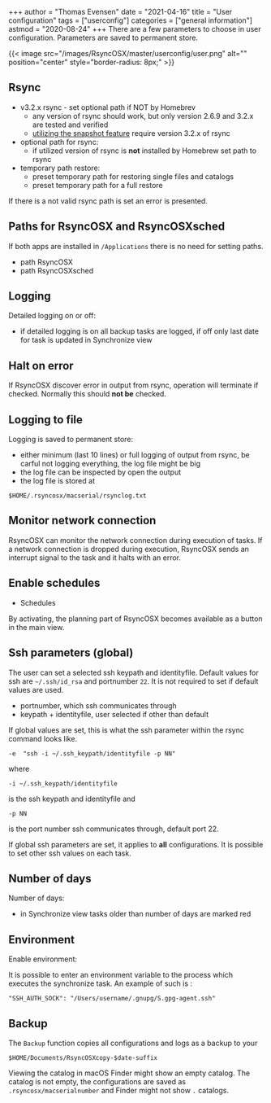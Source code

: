 +++
author = "Thomas Evensen"
date = "2021-04-16"
title =  "User configuration"
tags = ["userconfig"]
categories = ["general information"]
astmod = "2020-08-24"
+++
There are a few parameters to choose in user configuration. Parameters are saved to permanent store.

{{< image src="/images/RsyncOSX/master/userconfig/user.png" alt="" position="center" style="border-radius: 8px;" >}}

## Rsync

 - v3.2.x rsync - set optional path if NOT by Homebrev
   	- any version of rsync should work, but only version 2.6.9 and 3.2.x are tested and verified
    - [utilizing the snapshot feature](/post/snapshots/) require version 3.2.x of rsync
- optional path for rsync:
    - if utilized version of rsync is **not** installed by Homebrew set path to rsync
- temporary path restore:
    - preset temporary path for restoring single files and catalogs
    - preset temporary path for a full restore

If there is a not valid rsync path is set an error is presented.

## Paths for RsyncOSX and RsyncOSXsched

If both apps are installed in `/Applications` there is no need for setting paths.

- path RsyncOSX
- path RsyncOSXsched

## Logging

Detailed logging on or off:

- if detailed logging is on all backup tasks are logged, if off only last date for task is updated in Synchronize view

## Halt on error

If RsyncOSX discover error in output from rsync, operation will terminate if checked. Normally this should **not be** checked.

## Logging to file

Logging is saved to permanent store:

- either minimum (last 10 lines) or full logging of output from rsync, be carful not logging everything, the log file might be big
- the log file can be inspected by open the output
- the log file is stored at

`$HOME/.rsyncosx/macserial/rsynclog.txt`

## Monitor network connection

RsyncOSX can monitor the network connection during execution of tasks. If a network connection is dropped during execution, RsyncOSX sends an interrupt signal to the task and it halts with an error.

## Enable schedules

- Schedules

By activating, the planning part of RsyncOSX becomes available as a button in the main view.

## Ssh parameters (global)

The user can set a selected ssh keypath and identityfile. Default values for ssh are `~/.ssh/id_rsa` and portnumber `22`. It is not required to set if default values are used.

- portnumber, which ssh communicates through
- keypath + identityfile, user selected if other than default

If global values are set, this is what the ssh parameter within the rsync command looks like.

`-e  "ssh -i ~/.ssh_keypath/identityfile -p NN"`

where

`-i ~/.ssh_keypath/identityfile`

is the ssh keypath and identityfile and

`-p NN`

is the port number ssh communicates through, default port 22.

If global ssh parameters are set, it applies to **all** configurations. It is possible to set other ssh values on each task.

## Number of days

Number of days:

- in Synchronize view tasks older than number of days are marked red

## Environment

Enable environment:

It is possible to enter an environment variable to the process which executes the synchronize task. An example of such is :

`"SSH_AUTH_SOCK": "/Users/username/.gnupg/S.gpg-agent.ssh"`

## Backup

The `Backup` function copies all configurations and logs as a backup to your

`$HOME/Documents/RsyncOSXcopy-$date-suffix`

Viewing the catalog in macOS Finder might show an empty catalog. The catalog is not empty, the configurations are saved as `.rsyncosx/macserialnumber` and Finder might not show `.` catalogs.
